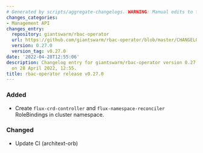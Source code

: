 ```yaml
---
# Generated by scripts/aggregate-changelogs. WARNING: Manual edits to this files will be overwritten.
changes_categories:
- Management API
changes_entry:
  repository: giantswarm/rbac-operator
  url: https://github.com/giantswarm/rbac-operator/blob/master/CHANGELOG.md#0270---2022-04-28
  version: 0.27.0
  version_tag: v0.27.0
date: '2022-04-28T12:55:06'
description: Changelog entry for giantswarm/rbac-operator version 0.27.0, published
  on 28 April 2022, 12:55.
title: rbac-operator release v0.27.0
---
```


### Added
- Create `flux-crd-controller` and `flux-namespace-reconciler` RoleBindings in cluster namespace.
### Changed
- Update CI (architext-orb)
